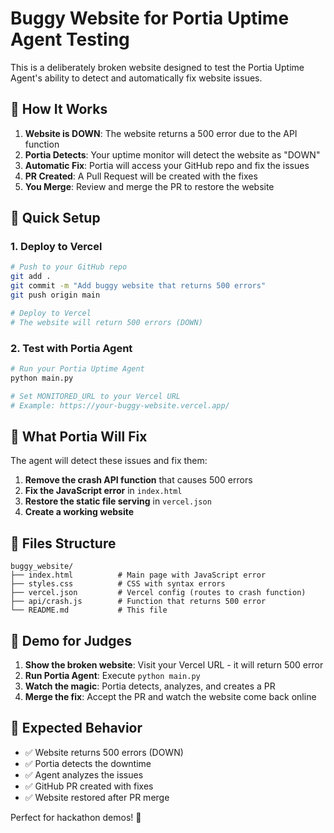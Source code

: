 # Buggy Website for Portia Uptime Agent Testing

This is a deliberately broken website designed to test the Portia Uptime Agent's ability to detect and automatically fix website issues.

## 🎯 **How It Works**

1. **Website is DOWN**: The website returns a 500 error due to the API function
2. **Portia Detects**: Your uptime monitor will detect the website as "DOWN"
3. **Automatic Fix**: Portia will access your GitHub repo and fix the issues
4. **PR Created**: A Pull Request will be created with the fixes
5. **You Merge**: Review and merge the PR to restore the website

## 🚀 **Quick Setup**

### 1. Deploy to Vercel

```bash
# Push to your GitHub repo
git add .
git commit -m "Add buggy website that returns 500 errors"
git push origin main

# Deploy to Vercel
# The website will return 500 errors (DOWN)
```

### 2. Test with Portia Agent

```bash
# Run your Portia Uptime Agent
python main.py

# Set MONITORED_URL to your Vercel URL
# Example: https://your-buggy-website.vercel.app/
```

## 🔧 **What Portia Will Fix**

The agent will detect these issues and fix them:

1. **Remove the crash API function** that causes 500 errors
2. **Fix the JavaScript error** in `index.html`
3. **Restore the static file serving** in `vercel.json`
4. **Create a working website**

## 📁 **Files Structure**

```
buggy_website/
├── index.html          # Main page with JavaScript error
├── styles.css          # CSS with syntax errors
├── vercel.json         # Vercel config (routes to crash function)
├── api/crash.js        # Function that returns 500 error
└── README.md           # This file
```

## 🎪 **Demo for Judges**

1. **Show the broken website**: Visit your Vercel URL - it will return 500 error
2. **Run Portia Agent**: Execute `python main.py`
3. **Watch the magic**: Portia detects, analyzes, and creates a PR
4. **Merge the fix**: Accept the PR and watch the website come back online

## 🎯 **Expected Behavior**

- ✅ Website returns 500 errors (DOWN)
- ✅ Portia detects the downtime
- ✅ Agent analyzes the issues
- ✅ GitHub PR created with fixes
- ✅ Website restored after PR merge

Perfect for hackathon demos! 🚀
